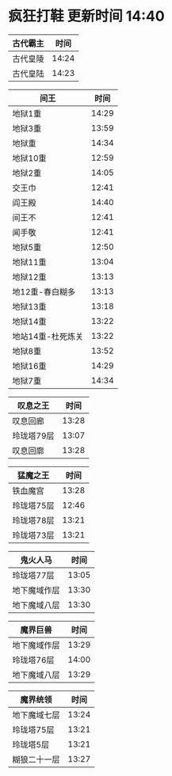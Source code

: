 # 疯狂打鞋 更新时间 14:40

| 古代霸主   | 时间    |
|--------|-------|
| 古代皇陵 | 14:24 |
| 古代皇陆 | 14:23 |

| 间王   | 时间    |
|--------|-------|
| 地狱1重 | 14:29 |
| 地狱3重 | 13:59 |
| 地狱重 | 14:34 |
| 地狱10重 | 12:59 |
| 地狱2重 | 14:05 |
| 交王巾 | 12:41 |
| 阎王殿 | 14:40 |
| 间王不 | 12:41 |
| 闻手敬 | 12:41 |
| 地狱5重 | 12:50 |
| 地狱11重 | 13:04 |
| 地狱12重 | 13:13 |
| 地12重-春白糊多 | 13:13 |
| 地狱13重 | 13:18 |
| 地狱14重 | 13:22 |
| 地站14重-杜死炼关 | 13:22 |
| 地狱8重 | 13:52 |
| 地狱16重 | 14:29 |
| 地狱7重 | 14:34 |

| 叹息之王   | 时间    |
|--------|-------|
| 叹息回廊 | 13:28 |
| 玲珑塔79层 | 13:07 |
| 叹息回廓 | 13:28 |

| 猛魔之王   | 时间    |
|--------|-------|
| 铁血魔宫 | 13:28 |
| 玲珑塔75层 | 12:46 |
| 玲珑塔78层 | 13:21 |
| 玲珑塔73层 | 13:21 |

| 鬼火人马   | 时间    |
|--------|-------|
| 玲珑塔77层 | 13:05 |
| 地下魔域作层 | 13:30 |
| 地下魔域八层 | 13:30 |

| 魔界巨兽   | 时间    |
|--------|-------|
| 地下魔域作层 | 13:29 |
| 玲珑塔76层 | 14:00 |
| 地下魔域八层 | 13:29 |

| 魔界统领   | 时间    |
|--------|-------|
| 地下魔域七层 | 13:24 |
| 玲珑塔75层 | 13:21 |
| 玲珑塔5层 | 13:21 |
| 糊狼二十一层 | 13:27 |